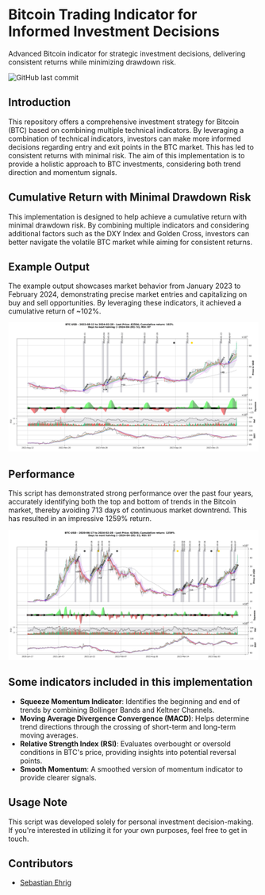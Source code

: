 # Bitcoin Trading Indicator for Informed Investment Decisions
Advanced Bitcoin indicator for strategic investment decisions, delivering consistent returns while minimizing drawdown risk.

![GitHub last commit](https://img.shields.io/github/last-commit/Sebastian-ehrig/BTC_investment_decision_indicator)

## Introduction

This repository offers a comprehensive investment strategy for Bitcoin (BTC) based on combining multiple technical indicators. By leveraging a combination of technical indicators, investors can make more informed decisions regarding entry and exit points in the BTC market. This has led to consistent returns with minimal risk. The aim of this implementation is to provide a holistic approach to BTC investments, considering both trend direction and momentum signals.

## Cumulative Return with Minimal Drawdown Risk

This implementation is designed to help achieve a cumulative return with minimal drawdown risk. By combining multiple indicators and considering additional factors such as the DXY Index and Golden Cross, investors can better navigate the volatile BTC market while aiming for consistent returns.

## Example Output

The example output showcases market behavior from January 2023 to February 2024, demonstrating precise market entries and capitalizing on buy and sell opportunities. By leveraging these indicators, it achieved a cumulative return of ~102%.

![Example Output](Figures/BTC-USD_2024-02-29_1.png)

## Performance

This script has demonstrated strong performance over the past four years, accurately identifying both the top and bottom of trends in the Bitcoin market, thereby avoiding 713 days of continuous market downtrend. This has resulted in an impressive 1259% return.

![Example Output](Figures/BTC-USD_2024-02-29_2.png)

## Some indicators included in this implementation

- **Squeeze Momentum Indicator**: Identifies the beginning and end of trends by combining Bollinger Bands and Keltner Channels.
- **Moving Average Divergence Convergence (MACD)**: Helps determine trend directions through the crossing of short-term and long-term moving averages.
- **Relative Strength Index (RSI)**: Evaluates overbought or oversold conditions in BTC's price, providing insights into potential reversal points.
- **Smooth Momentum**: A smoothed version of momentum indicator to provide clearer signals.

## Usage Note

This script was developed solely for personal investment decision-making. If you're interested in utilizing it for your own purposes, feel free to get in touch.

## Contributors

- [Sebastian Ehrig](https://github.com/Sebastian-ehrig)
